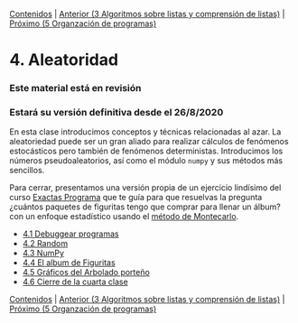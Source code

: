 [Contenidos](../Contenidos.md) \| [Anterior (3 Algoritmos sobre listas y comprensión de listas)](../03_Listas_y_Listas/00_Resumen.md) \| [Próximo (5 Organzación de programas)](../05_Organización_y_Complejidad/00_Resumen.md)

# 4. Aleatoridad
### **Este material está en revisión**
### Estará su versión definitiva desde el 26/8/2020

En esta clase introducimos conceptos y técnicas relacionadas al azar. La aleatoriedad puede ser un gran aliado para realizar cálculos de fenómenos estocásticos pero también de fenómenos deterministas.
Introducimos los números pseudoaleatorios, así como el módulo `numpy` y sus métodos más sencillos.

Para cerrar, presentamos una versión propia de un ejercicio lindísimo del curso [Exactas Programa]() que te guía para que resuelvas la pregunta ¿cuántos paquetes de figuritas tengo que comprar para llenar un álbum? con un enfoque estadístico usando el [método de Montecarlo](https://es.wikipedia.org/wiki/M%C3%A9todo_de_Montecarlo).



* [4.1 Debuggear programas](01_Debugger.md)
* [4.2 Random](02_Random.md)
* [4.3 NumPy](03_NumPy_Arrays.md)
* [4.4 El album de Figuritas](04_Figuritas.md)
* [4.5 Gráficos del Arbolado porteño](07_Arboles3_plt.md)
* [4.6 Cierre de la cuarta clase](08_Cierre.md)


[Contenidos](../Contenidos.md) \| [Anterior (3 Algoritmos sobre listas y comprensión de listas)](../03_Listas_y_Listas/00_Resumen.md) \| [Próximo (5 Organzación de programas)](../05_Organización_y_Complejidad/00_Resumen.md)
